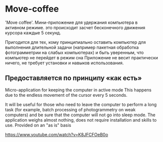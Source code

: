 # Move-coffee

'Move coffee'. Мини-приложение для удержания компьютера в активном режиме.
это происходит засчет бесконечного движения курсора каждые 5 секунд. 

Пригодится для тех, кому принципиально оставить компьютер для выполнения длительной задачи
(например пакетная обработка фотограмметрии на слабых компьютерах) 
и быть уверенным, что компьютер не перейдет в режим сна
Приложение не весит практически ничего, не требует установки и навыков использования.

Предоставляется по принципу «как есть»
--------------------------------------------------------------------------------------------
Micro-application for keeping the computer in active mode
This happens due to the endless movement of the cursor every 5 seconds.

It will be useful for those who need to leave the computer to perform a long task 
(for example, batch processing of photogrammetry on weak computers) 
and be sure that the computer will not go into sleep mode. The application weighs almost nothing, 
does not require installation and skills to use.
Provided on an "as is" basis

https://www.youtube.com/watch?v=K8JFCFOeB0o
